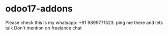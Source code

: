 # odoo17-addons
Please check this is my whatsapp: +91 9899771523. ping me there and lets talk
Don't mention on freelance chat
